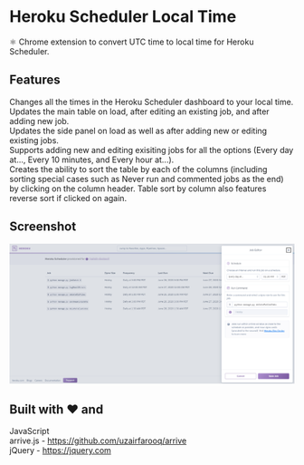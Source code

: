 # Heroku Scheduler Local Time
:atom_symbol: Chrome extension to convert UTC time to local time for Heroku Scheduler.

## Features
Changes all the times in the Heroku Scheduler dashboard to your local time.\
Updates the main table on load, after editing an existing job, and after adding new job.\
Updates the side panel on load as well as after adding new or editing existing jobs.\
Supports adding new and editing exisiting jobs for all the options (Every day at..., Every 10 minutes, and Every hour at...).\
Creates the ability to sort the table by each of the columns (including sorting special cases such as Never run and commented jobs as the end) by clicking on the column header. Table sort by column also features reverse sort if clicked on again.

## Screenshot
![Heroku Scheduler Local Time Screenshot](/screenshots/localTimeExample.png)

## Built with :heart: and
JavaScript\
arrive.js - https://github.com/uzairfarooq/arrive \
jQuery - https://jquery.com
